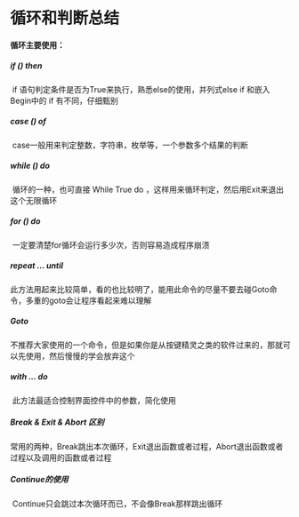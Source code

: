 # 循环和判断总结

#### 循环主要使用：

##### if () then

​	if 语句判定条件是否为True来执行，熟悉else的使用，并列式else if 和嵌入Begin中的 if 有不同，仔细甄别	

##### case () of

​	case一般用来判定整数，字符串，枚举等，一个参数多个结果的判断

##### while () do

​	循环的一种，也可直接 While True do ，这样用来循环判定，然后用Exit来退出这个无限循环

##### for () do

​	一定要清楚for循环会运行多少次，否则容易造成程序崩溃	

##### repeat ... until

​	此方法用起来比较简单，看的也比较明了，能用此命令的尽量不要去碰Goto命令，多重的goto会让程序看起来难以理解

##### Goto

​	不推荐大家使用的一个命令，但是如果你是从按键精灵之类的软件过来的，那就可以先使用，然后慢慢的学会放弃这个

##### with ... do

​	此方法最适合控制界面控件中的参数，简化使用

##### Break & Exit & Abort 区别

​	常用的两种，Break跳出本次循环，Exit退出函数或者过程，Abort退出函数或者过程以及调用的函数或者过程

##### Continue的使用

​	Continue只会跳过本次循环而已，不会像Break那样跳出循环

